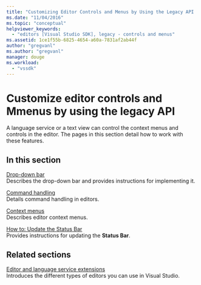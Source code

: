 ```yaml
---
title: "Customizing Editor Controls and Menus by Using the Legacy API | Microsoft Docs"
ms.date: "11/04/2016"
ms.topic: "conceptual"
helpviewer_keywords: 
  - "editors [Visual Studio SDK], legacy - controls and menus"
ms.assetid: 1ce1f55b-6825-4654-a60a-7831af2ab44f
author: "gregvanl"
ms.author: "gregvanl"
manager: douge
ms.workload: 
  - "vssdk"
---
```

# Customize editor controls and Mmenus by using the legacy API
A language service or a text view can control the context menus and controls in the editor. The pages in this section detail how to work with these features.  
  
## In this section  
 [Drop-down bar](../extensibility/drop-down-bar.md)  
 Describes the drop-down bar and provides instructions for implementing it.  
  
 [Command handling](../extensibility/command-handling.md)  
 Details command handling in editors.  
  
 [Context menus](../extensibility/context-menus.md)  
 Describes editor context menus.  
  
 [How to: Update the Status Bar](../extensibility/how-to-update-the-status-bar.md)  
 Provides instructions for updating the **Status Bar**.  
  
## Related sections  
 [Editor and language service extensions](../extensibility/editor-and-language-service-extensions.md)  
 Introduces the different types of editors you can use in Visual Studio.